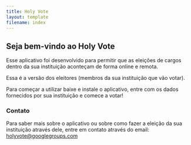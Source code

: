 ```yaml
---
title: Holy Vote
layout: template
filename: index
--- 
```


## Seja bem-vindo ao Holy Vote

Esse aplicativo foi desenvolvido para permitir que as eleições de cargos dentro da sua instituição aconteçam de forma online e remota. 

Essa é a versão dos eleitores (membros da sua instituição que vão votar). 

Para começar a utilizar baixe e instale o aplicativo, entre com os dados fornecidos por sua instituição e comece a votar!

### Contato

Para saber mais sobre o aplicativo ou sobre como fazer a eleição da sua instituição através dele, entre em contato através do email: holyvote@googlegroups.com
